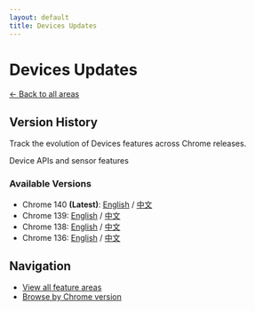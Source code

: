 ```yaml
---
layout: default
title: Devices Updates
---
```


# Devices Updates

[← Back to all areas](../index.html)

## Version History

Track the evolution of Devices features across Chrome releases.

Device APIs and sensor features

### Available Versions

- Chrome 140 **(Latest)**: [English](./chrome-140-en.html) / [中文](./chrome-140-zh.html)
- Chrome 139: [English](./chrome-139-en.html) / [中文](./chrome-139-zh.html)
- Chrome 138: [English](./chrome-138-en.html) / [中文](./chrome-138-zh.html)
- Chrome 136: [English](./chrome-136-en.html) / [中文](./chrome-136-zh.html)

## Navigation

- [View all feature areas](../index.html)
- [Browse by Chrome version](../../versions/index.html)
